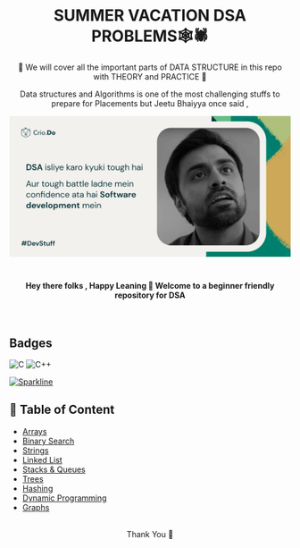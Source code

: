 <h1 align = "center">
 SUMMER VACATION DSA PROBLEMS🕸️🕷️
</h1>
<p align = "center"> 
🧛‍ We will cover all the important parts of DATA STRUCTURE
 in this repo with THEORY and PRACTICE 🍁 
 </p>



<p align = "center"> 
 Data structures and Algorithms is one of the most challenging stuffs to prepare for Placements but Jeetu Bhaiyya once said ,
<br>
 
![App Screenshot](https://github.com/TridibD004/SUMMER-VACATION-DSA-PROBLEMS/blob/main/dsa-tough.jpeg)
</p>

<h1 align = "center" > </h1>

<h4 align = "center" > Hey there folks , Happy Leaning 🎃  Welcome to a beginner friendly repository for DSA  </h4>

<br>



## Badges


![C](https://img.shields.io/badge/c-%2300599C.svg?style=for-the-badge&logo=c&logoColor=white)
![C++](https://img.shields.io/badge/c++-%2300599C.svg?style=for-the-badge&logo=c%2B%2B&logoColor=white)


[![Sparkline](https://stars.medv.io/Naereen/badges.svg)](https://stars.medv.io/Naereen/badges)

## 🍁 Table of Content

- <a href = "/ArrayS"> Arrays </a>
- <a href = "/Binary Search"> Binary Search </a>
- <a href = "/Strings"> Strings </a>
- <a href = "/Linked Lists"> Linked List </a>
- <a href = "/Stacks and Queues"> Stacks & Queues</a>
- <a href = "/Trees"> Trees </a>
- <a href = "/Hashing"> Hashing </a>
- <a href = "/Dynamic Programming"> Dynamic Programming </a>
- <a href = "/Graphs"> Graphs </a>

<br>

<div style = "display : flex ; justify-content : center ; align-items : center">
Thank You 🎃
<div>
